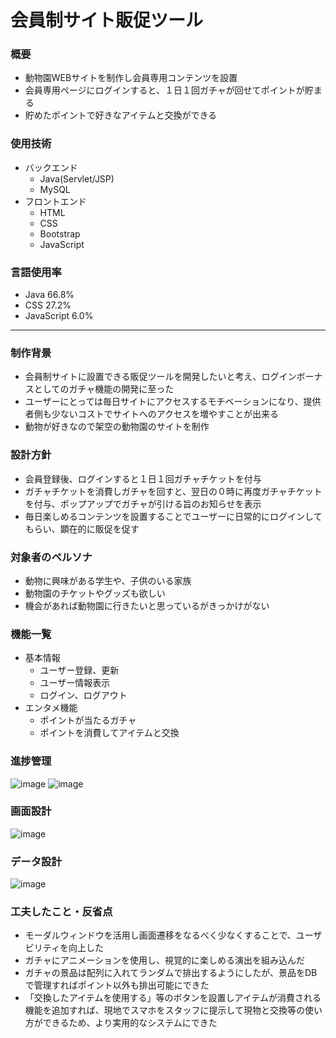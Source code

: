 # 会員制サイト販促ツール

### 概要
- 動物園WEBサイトを制作し会員専用コンテンツを設置
- 会員専用ページにログインすると、１日１回ガチャが回せてポイントが貯まる
- 貯めたポイントで好きなアイテムと交換ができる

### 使用技術
- バックエンド
    - Java(Servlet/JSP)
    - MySQL
- フロントエンド
    - HTML
    - CSS
    - Bootstrap
    - JavaScript

### 言語使用率
- Java 66.8%
- CSS 27.2%
- JavaScript 6.0%


 ***


### 制作背景
- 会員制サイトに設置できる販促ツールを開発したいと考え、ログインボーナスとしてのガチャ機能の開発に至った
- ユーザーにとっては毎日サイトにアクセスするモチベーションになり、提供者側も少ないコストでサイトへのアクセスを増やすことが出来る
- 動物が好きなので架空の動物園のサイトを制作

### 設計方針
- 会員登録後、ログインすると１日１回ガチャチケットを付与
- ガチャチケットを消費しガチャを回すと、翌日の０時に再度ガチャチケットを付与、ポップアップでガチャが引ける旨のお知らせを表示
- 毎日楽しめるコンテンツを設置することでユーザーに日常的にログインしてもらい、顕在的に販促を促す

### 対象者のペルソナ
- 動物に興味がある学生や、子供のいる家族
- 動物園のチケットやグッズも欲しい
- 機会があれば動物園に行きたいと思っているがきっかけがない

### 機能一覧
- 基本情報
    - ユーザー登録、更新
    - ユーザー情報表示
    - ログイン、ログアウト
- エンタメ機能
    - ポイントが当たるガチャ
    - ポイントを消費してアイテムと交換

### 進捗管理
![image](https://github.com/hisano2309/OkuboZoo/assets/150416585/cae0a0c4-b3fc-4a0c-8411-085639197951)
![image](https://github.com/hisano2309/OkuboZoo/assets/150416585/3335204a-f642-48ec-9f4e-9b484def17e3)

### 画面設計
![image](https://github.com/hisano2309/OkuboZoo/assets/150416585/ea6b4834-6413-411e-904a-017425158829)

### データ設計
![image](https://github.com/hisano2309/OkuboZoo/assets/150416585/664a50a9-d1f0-4012-b6f5-333d5221bdc7)


### 工夫したこと・反省点
- モーダルウィンドウを活用し画面遷移をなるべく少なくすることで、ユーザビリティを向上した
- ガチャにアニメーションを使用し、視覚的に楽しめる演出を組み込んだ
- ガチャの景品は配列に入れてランダムで排出するようにしたが、景品をDBで管理すればポイント以外も排出可能にできた
- 「交換したアイテムを使用する」等のボタンを設置しアイテムが消費される機能を追加すれば、現地でスマホをスタッフに提示して現物と交換等の使い方ができるため、より実用的なシステムにできた
